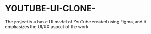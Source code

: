 # YOUTUBE-UI-CLONE-
The project is a basic UI model of YouTube created using Figma, and it emphasizes the UI/UX aspect of the work. 
